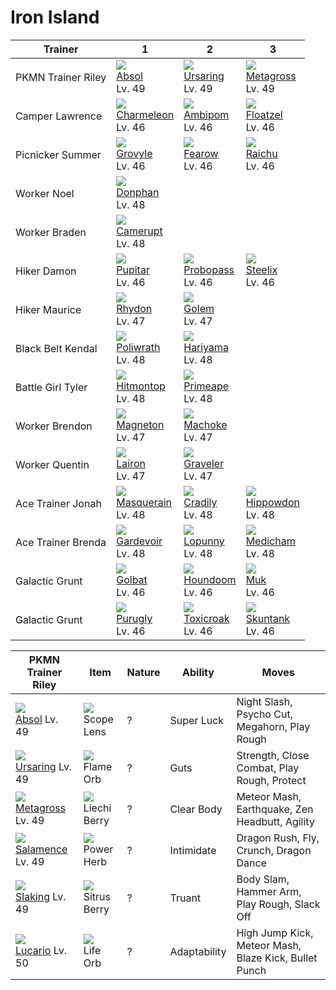 # Iron Island

Trainer            | 1                                    | 2                                    | 3                                    
---                | ---                                  | ---                                  | ---                                  
PKMN Trainer Riley | ![][359]<br> [Absol]<br> Lv. 49      | ![][217]<br> [Ursaring]<br> Lv. 49   | ![][376]<br> [Metagross]<br> Lv. 49  | ![][373]<br> [Salamence]<br> Lv. 49  | ![][289]<br> [Slaking]<br> Lv. 49    | ![][448]<br> [Lucario]<br> Lv. 50    
Camper Lawrence    | ![][005]<br> [Charmeleon]<br> Lv. 46 | ![][424]<br> [Ambipom]<br> Lv. 46    | ![][419]<br> [Floatzel]<br> Lv. 46   
Picnicker Summer   | ![][253]<br> [Grovyle]<br> Lv. 46    | ![][022]<br> [Fearow]<br> Lv. 46     | ![][026]<br> [Raichu]<br> Lv. 46     
Worker Noel        | ![][232]<br> [Donphan]<br> Lv. 48    
Worker Braden      | ![][323]<br> [Camerupt]<br> Lv. 48   
Hiker Damon        | ![][247]<br> [Pupitar]<br> Lv. 46    | ![][476]<br> [Probopass]<br> Lv. 46  | ![][208]<br> [Steelix]<br> Lv. 46    
Hiker Maurice      | ![][112]<br> [Rhydon]<br> Lv. 47     | ![][076]<br> [Golem]<br> Lv. 47      
Black Belt Kendal  | ![][062]<br> [Poliwrath]<br> Lv. 48  | ![][297]<br> [Hariyama]<br> Lv. 48   
Battle Girl Tyler  | ![][237]<br> [Hitmontop]<br> Lv. 48  | ![][057]<br> [Primeape]<br> Lv. 48   
Worker Brendon     | ![][082]<br> [Magneton]<br> Lv. 47   | ![][067]<br> [Machoke]<br> Lv. 47    
Worker Quentin     | ![][305]<br> [Lairon]<br> Lv. 47     | ![][075]<br> [Graveler]<br> Lv. 47   
Ace Trainer Jonah  | ![][284]<br> [Masquerain]<br> Lv. 48 | ![][346]<br> [Cradily]<br> Lv. 48    | ![][450]<br> [Hippowdon]<br> Lv. 48  
Ace Trainer Brenda | ![][282]<br> [Gardevoir]<br> Lv. 48  | ![][428]<br> [Lopunny]<br> Lv. 48    | ![][308]<br> [Medicham]<br> Lv. 48   
Galactic Grunt     | ![][042]<br> [Golbat]<br> Lv. 46     | ![][229]<br> [Houndoom]<br> Lv. 46   | ![][089]<br> [Muk]<br> Lv. 46        
Galactic Grunt     | ![][432]<br> [Purugly]<br> Lv. 46    | ![][454]<br> [Toxicroak]<br> Lv. 46  | ![][435]<br> [Skuntank]<br> Lv. 46   

PKMN Trainer Riley | Item         | Nature  | Ability       | Moves
---                | ---          | ---     | ---           | ---
![][359]<br> [Absol] Lv. 49           | ![][scope-lens]<br> Scope Lens          | ?        | Super Luck          | Night Slash, Psycho Cut, Megahorn, Play Rough
![][217]<br> [Ursaring] Lv. 49        | ![][flame-orb]<br> Flame Orb            | ?        | Guts                | Strength, Close Combat, Play Rough, Protect
![][376]<br> [Metagross] Lv. 49       | ![][liechi-berry]<br> Liechi Berry      | ?        | Clear Body          | Meteor Mash, Earthquake, Zen Headbutt, Agility
![][373]<br> [Salamence] Lv. 49       | ![][power-herb]<br> Power Herb          | ?        | Intimidate          | Dragon Rush, Fly, Crunch, Dragon Dance
![][289]<br> [Slaking] Lv. 49         | ![][sitrus-berry]<br> Sitrus Berry      | ?        | Truant              | Body Slam, Hammer Arm, Play Rough, Slack Off
![][448]<br> [Lucario] Lv. 50         | ![][life-orb]<br> Life Orb              | ?        | Adaptability        | High Jump Kick, Meteor Mash, Blaze Kick, Bullet Punch


[Charmeleon]: /pokemon_changes/005/
[Fearow]: /pokemon_changes/022/
[Raichu]: /pokemon_changes/026/
[Golbat]: /pokemon_changes/042/
[Primeape]: /pokemon_changes/057/
[Poliwrath]: /pokemon_changes/062/
[Machoke]: /pokemon_changes/067/
[Graveler]: /pokemon_changes/075/
[Golem]: /pokemon_changes/076/
[Magneton]: /pokemon_changes/082/
[Muk]: /pokemon_changes/089/
[Rhydon]: /pokemon_changes/112/
[Steelix]: /pokemon_changes/208/
[Ursaring]: /pokemon_changes/217/
[Houndoom]: /pokemon_changes/229/
[Donphan]: /pokemon_changes/232/
[Hitmontop]: /pokemon_changes/237/
[Pupitar]: /pokemon_changes/247/
[Grovyle]: /pokemon_changes/253/
[Gardevoir]: /pokemon_changes/282/
[Masquerain]: /pokemon_changes/284/
[Slaking]: /pokemon_changes/289/
[Hariyama]: /pokemon_changes/297/
[Lairon]: /pokemon_changes/305/
[Medicham]: /pokemon_changes/308/
[Camerupt]: /pokemon_changes/323/
[Cradily]: /pokemon_changes/346/
[Absol]: /pokemon_changes/359/
[Salamence]: /pokemon_changes/373/
[Metagross]: /pokemon_changes/376/
[Floatzel]: /pokemon_changes/419/
[Ambipom]: /pokemon_changes/424/
[Lopunny]: /pokemon_changes/428/
[Purugly]: /pokemon_changes/432/
[Skuntank]: /pokemon_changes/435/
[Lucario]: /pokemon_changes/448/
[Hippowdon]: /pokemon_changes/450/
[Toxicroak]: /pokemon_changes/454/
[Probopass]: /pokemon_changes/476/
[flame-orb]: /img/items/flame-orb.png
[liechi-berry]: /img/items/liechi-berry.png
[life-orb]: /img/items/life-orb.png
[power-herb]: /img/items/power-herb.png
[scope-lens]: /img/items/scope-lens.png
[sitrus-berry]: /img/items/sitrus-berry.png
[005]: /img/pokemon/005.png
[022]: /img/pokemon/022.png
[026]: /img/pokemon/026.png
[042]: /img/pokemon/042.png
[057]: /img/pokemon/057.png
[062]: /img/pokemon/062.png
[067]: /img/pokemon/067.png
[075]: /img/pokemon/075.png
[076]: /img/pokemon/076.png
[082]: /img/pokemon/082.png
[089]: /img/pokemon/089.png
[112]: /img/pokemon/112.png
[208]: /img/pokemon/208.png
[217]: /img/pokemon/217.png
[229]: /img/pokemon/229.png
[232]: /img/pokemon/232.png
[237]: /img/pokemon/237.png
[247]: /img/pokemon/247.png
[253]: /img/pokemon/253.png
[282]: /img/pokemon/282.png
[284]: /img/pokemon/284.png
[289]: /img/pokemon/289.png
[297]: /img/pokemon/297.png
[305]: /img/pokemon/305.png
[308]: /img/pokemon/308.png
[323]: /img/pokemon/323.png
[346]: /img/pokemon/346.png
[359]: /img/pokemon/359.png
[373]: /img/pokemon/373.png
[376]: /img/pokemon/376.png
[419]: /img/pokemon/419.png
[424]: /img/pokemon/424.png
[428]: /img/pokemon/428.png
[432]: /img/pokemon/432.png
[435]: /img/pokemon/435.png
[448]: /img/pokemon/448.png
[450]: /img/pokemon/450.png
[454]: /img/pokemon/454.png
[476]: /img/pokemon/476.png
